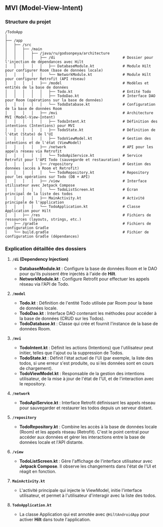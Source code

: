 ## **MVI (Model-View-Intent)**
### Structure du projet

```
/TodoApp
│
├── /app
│   ├── /src
│   │   ├── /main
│   │   │   ├── /java/ru/godsonpeya/architecture
│   │   │   │   ├── /di                               # Dossier pour l'injection de dépendances avec Hilt
│   │   │   │   │   ├── DatabaseModule.kt             # Module Hilt pour configurer Room (base de données locale)
│   │   │   │   │   └── NetworkModule.kt              # Module Hilt pour configurer Retrofit (API réseau)
│   │   │   │   ├── /model                            # Modèles et entités de la base de données
│   │   │   │   │   ├── Todo.kt                       # Entité Todo
│   │   │   │   │   ├── TodoDao.kt                    # Interface DAO pour Room (opérations sur la base de données)
│   │   │   │   │   └── TodoDatabase.kt               # Configuration de la base de données Room
│   │   │   │   ├── /mvi                              # Architecture MVI (Model-View-Intent)
│   │   │   │   │   ├── TodoIntent.kt                 # Définition des intentions (Intentions) pour MVI
│   │   │   │   │   ├── TodoState.kt                  # Définition de l'état (State) de l'UI
│   │   │   │   │   ├── TodoViewModel.kt              # Gestion des intentions et de l'état (ViewModel)
│   │   │   │   ├── /network                          # API pour les appels réseau via Retrofit
│   │   │   │   │   └── TodoApiService.kt             # Service Retrofit pour l'API Todo (sauvegarde et restauration)
│   │   │   │   ├── /repository                       # Gestion des données (accès à Room et Retrofit)
│   │   │   │   │   └── TodoRepository.kt             # Repository pour les opérations sur Todo (DB + API)
│   │   │   │   ├── /view                             # Interface utilisateur avec Jetpack Compose
│   │   │   │   │   └── TodoListScreen.kt             # Écran principal de la liste des todos
│   │   │   │   ├── MainActivity.kt                   # Activité principale de l'application
│   │   │   │   └── TodoApplication.kt                # Classe Application pour Hilt
│   │   ├── /res                                      # Fichiers de ressources (layouts, strings, etc.)
│   ├── /gradle                                       # Fichiers de configuration Gradle
│   └── build.gradle                                  # Fichier de configuration Gradle (dépendances)
```

### Explication détaillée des dossiers

1. **`/di` (Dependency Injection)**
   - **DatabaseModule.kt** : Configure la base de données Room et le DAO pour qu'ils puissent être injectés à l'aide de **Hilt**.
   - **NetworkModule.kt** : Configure Retrofit pour effectuer les appels réseau via l'API de Todo.

2. **`/model`**
   - **Todo.kt** : Définition de l'entité Todo utilisée par Room pour la base de données locale.
   - **TodoDao.kt** : Interface DAO contenant les méthodes pour accéder à la base de données (CRUD sur les Todos).
   - **TodoDatabase.kt** : Classe qui crée et fournit l'instance de la base de données Room.

3. **`/mvi`**
   - **TodoIntent.kt** : Définit les actions (Intentions) que l'utilisateur peut initier, telles que l'ajout ou la suppression de Todos.
   - **TodoState.kt** : Définit l'état actuel de l'UI (par exemple, la liste des todos, si une erreur s'est produite, ou si les données sont en cours de chargement).
   - **TodoViewModel.kt** : Responsable de la gestion des intentions utilisateur, de la mise à jour de l'état de l'UI, et de l'interaction avec le repository.

4. **`/network`**
   - **TodoApiService.kt** : Interface Retrofit définissant les appels réseau pour sauvegarder et restaurer les todos depuis un serveur distant.

5. **`/repository`**
   - **TodoRepository.kt** : Combine les accès à la base de données locale (Room) et les appels réseau (Retrofit). C'est le point central pour accéder aux données et gérer les interactions entre la base de données locale et l'API distante.

6. **`/view`**
   - **TodoListScreen.kt** : Gère l'affichage de l'interface utilisateur avec **Jetpack Compose**. Il observe les changements dans l'état de l'UI et réagit en fonction.

7. **`MainActivity.kt`**
   - L'activité principale qui injecte le ViewModel, initie l'interface utilisateur, et permet à l'utilisateur d'interagir avec la liste des todos.

8. **`TodoApplication.kt`**
   - La classe Application qui est annotée avec `@HiltAndroidApp` pour activer **Hilt** dans toute l'application.